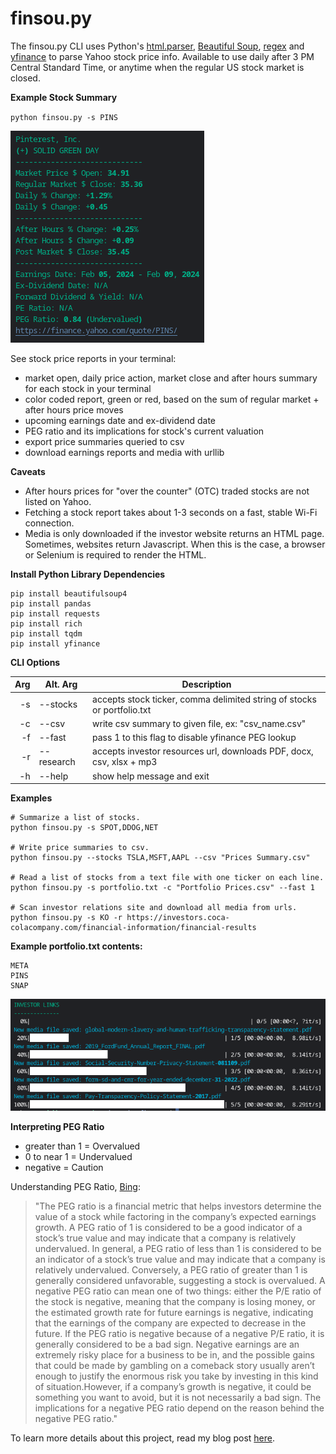 # finsou.py

The finsou.py CLI uses Python's [html.parser](https://docs.python.org/3/library/html.parser.html), [Beautiful Soup](https://pypi.org/project/beautifulsoup4/), [regex](https://docs.python.org/3/library/re.html) and [yfinance](https://pypi.org/project/yfinance/) to parse Yahoo stock price info. Available to use daily after 3 PM Central Standard Time, or anytime when the regular US stock market is closed.

**Example Stock Summary**

`python finsou.py -s PINS`

![stock summary example](stock-summary-example.png "Fetch a Stock Summary")

See stock price reports in your terminal:
- market open, daily price action, market close and after hours summary for each stock in your terminal
- color coded report, green or red, based on the sum of regular market + after hours price moves
- upcoming earnings date and ex-dividend date
- PEG ratio and its implications for stock's current valuation
- export price summaries queried to csv
- download earnings reports and media with urllib

**Caveats**
- After hours prices for "over the counter" (OTC) traded stocks are not listed on Yahoo.
- Fetching a stock report takes about 1-3 seconds on a fast, stable Wi-Fi connection.
- Media is only downloaded if the investor website returns an HTML page. Sometimes, websites return Javascript. When this is the case, a browser or Selenium is required to render the HTML.

**Install Python Library Dependencies**
```
pip install beautifulsoup4
pip install pandas
pip install requests
pip install rich
pip install tqdm
pip install yfinance
```

**CLI Options**

| Arg  | Alt. Arg  | Description										                         |
|-----:|-----------|-----------------------------------------------------------------------------|
|   -s | --stocks  | accepts stock ticker, comma delimited string of stocks or portfolio.txt     |
|   -c | --csv     | write csv summary to given file, ex: "csv_name.csv"                         |
|   -f | --fast| pass 1 to this flag to disable yfinance PEG lookup       |
|   -r | --research| accepts investor resources url, downloads PDF, docx, csv, xlsx + mp3        |
|   -h | --help    | show help message and exit  						                         |

**Examples**
```
# Summarize a list of stocks.
python finsou.py -s SPOT,DDOG,NET

# Write price summaries to csv.
python finsou.py --stocks TSLA,MSFT,AAPL --csv "Prices Summary.csv"

# Read a list of stocks from a text file with one ticker on each line.
python finsou.py -s portfolio.txt -c "Portfolio Prices.csv" --fast 1

# Scan investor relations site and download all media from urls.
python finsou.py -s KO -r https://investors.coca-colacompany.com/financial-information/financial-results
```

**Example portfolio.txt contents:**
```
META
PINS
SNAP
```

![media download example](media-download-example.png "Download Financial Reports and Media")

**Interpreting PEG Ratio**
- greater than 1 = Overvalued
- 0 to near 1 = Undervalued
- negative = Caution

Understanding PEG Ratio, [Bing](https://bing.com):
> "The PEG ratio is a financial metric that helps investors determine the value of a stock while factoring in the company’s expected earnings growth. A PEG ratio of 1 is considered to be a good indicator of a stock’s true value and may indicate that a company is relatively undervalued.
In general, a PEG ratio of less than 1 is considered to be an indicator of a stock’s true value and may indicate that a company is relatively undervalued. Conversely, a PEG ratio of greater than 1 is generally considered unfavorable, suggesting a stock is overvalued.
A negative PEG ratio can mean one of two things:
either the P/E ratio of the stock is negative, meaning that the company is losing money,
or
the estimated growth rate for future earnings is negative, indicating that
the earnings of the company are expected to decrease in the future.
If the PEG ratio is negative because of a negative P/E ratio, it is generally
considered to be a bad sign. Negative earnings are an extremely risky place for
a business to be in, and the possible gains that could be made by gambling
on a comeback story usually aren’t enough to justify the enormous risk you
take by investing in this kind of situation.However, if a company’s growth is negative, it could be something you want to avoid, but it is not necessarily a bad sign.
The implications for a negative PEG ratio depend on the reason behind the negative PEG ratio."

To learn more details about this project, read my blog post [here](https://lofipython.com/making-a-yahoo-stock-price-summary-cli-with-python).
